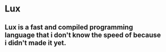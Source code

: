 # Lux
## Lux is a fast and compiled programming language that i don't know the speed of because i didn't made it yet.
